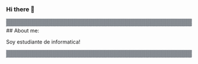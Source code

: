 ### Hi there 👋

<div aling="center">
    <img src="img/Guardaanim.gif" alt="Guarda">
</div>
## About me: 
<p>Soy estudiante de informatica!</p>
<div aling="center">
    <img src="img/Guardaanim.gif" alt="Guarda">
</div>
